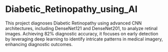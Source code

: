 # Diabetic_Retinopathy_using_AI
This project diagnoses Diabetic Retinopathy using advanced CNN architectures, including DenseNet121 and DenseNet201, to analyze retinal images. Achieving 82% diagnostic accuracy, it focuses on early detection by leveraging deep learning to identify intricate patterns in medical imagery, enhancing diagnostic outcomes.
